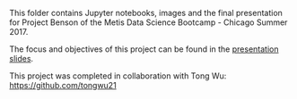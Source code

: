 This folder contains Jupyter notebooks, images and the final presentation for Project Benson of the Metis Data Science Bootcamp - Chicago Summer 2017.

The focus and objectives of this project can be found in the [presentation slides](https://github.com/igabr/Metis_Projects_Chicago_2017/blob/master/Project_Benson_01/Benson%20Project%20Presentation.key).

This project was completed in collaboration with Tong Wu: https://github.com/tongwu21
